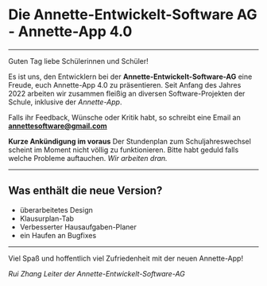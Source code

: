 # Die Annette-Entwickelt-Software AG - Annette-App 4.0
 

 
______

Guten Tag liebe Schülerinnen und Schüler!

Es ist uns, den Entwicklern bei der **Annette-Entwickelt-Software-AG** eine Freude, euch Annette-App 4.0 zu präsentieren.
Seit Anfang des Jahres 2022 arbeiten wir zusammen fleißig an diversen Software-Projekten der Schule, inklusive der *Annette-App*.

Falls ihr Feedback, Wünsche oder Kritik habt, so schreibt eine Email an **<annettesoftware@gmail.com>**


**Kurze Ankündigung im voraus**
Der Stundenplan zum Schuljahreswechsel scheint im Moment nicht völlig zu funktionieren. 
Bitte habt geduld falls welche Probleme auftauchen.
*Wir arbeiten dran.*


______

## Was enthält die neue Version?

- überarbeitetes Design
- Klausurplan-Tab
- Verbesserter Hausaufgaben-Planer
- ein Haufen an Bugfixes

______

Viel Spaß und hoffentlich viel Zufriedenheit mit der neuen Annette-App!

*Rui Zhang*
*Leiter der Annette-Entwickelt-Software-AG*
